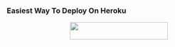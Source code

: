 
### Easiest Way To Deploy On Heroku 

<p align="center"><a href="https://heroku.com/deploy?template=https://github.com/Tonic990/PrimeMega/tree/test"> <img src="https://img.shields.io/badge/Deploy%20To%20Heroku-blue?style=for-the-badge&logo=heroku" width="220" height="38.45"/></a></p>

